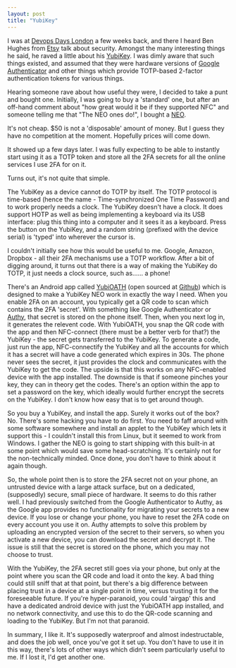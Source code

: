 ```yaml
---
layout: post
title: "YubiKey"
---
```

I was at [Devops Days London](http://devopsdays.org/events/2013-london/) a few weeks back, and there I heard Ben Hughes from [Etsy](http://www.etsy.com/) talk about security. Amongst the many interesting things he said, he raved a little about his [YubiKey](http://www.yubico.com/products/yubikey-hardware/). I was dimly aware that such things existed, and assumed that they were hardware versions of [Google Authenticator](https://play.google.com/store/apps/details?id=com.google.android.apps.authenticator2&hl=en_GB) and other things which provide TOTP-based 2-factor authentication tokens for various things.

Hearing someone rave about how useful they were, I decided to take a punt and bought one. Initially, I was going to buy a 'standard' one, but after an off-hand comment about "how great would it be if they supported NFC" and someone telling me that "The NEO ones do!", I bought a [NEO](http://www.yubico.com/products/yubikey-hardware/yubikey-neo/).

It's not cheap. $50 is not a 'disposable' amount of money. But I guess they have no competition at the moment. Hopefully prices will come down.

It showed up a few days later. I was fully expecting to be able to instantly start using it as a TOTP token and store all the 2FA secrets for all the online services I use 2FA for on it.

Turns out, it's not quite that simple.

The YubiKey as a device cannot do TOTP by itself. The TOTP protocol is time-based (hence the name - Time-synchronized One Time Password) and to work properly needs a clock. The YubiKey doesn't have a clock. It does support HOTP as well as being implementing a keyboard via its USB interface: plug this thing into a computer and it sees it as a keyboard. Press the button on the YubiKey, and a random string (prefixed with the device serial) is 'typed' into wherever the cursor is.

I couldn't initially see how this would be useful to me. Google, Amazon, Dropbox - all their 2FA mechanisms use a TOTP workflow. After a bit of digging around, it turns out that there is a way of making the YubiKey do TOTP, it just needs a clock source, such as...... a phone!

There's an Android app called [YubiOATH](https://play.google.com/store/apps/details?id=com.yubico.yubioath) (open sourced at [Github](https://github.com/Yubico/yubioath-android)) which is designed to make a YubiKey NEO work in exactly the way I need. When you enable 2FA on an account, you typically get a QR code to scan which contains the 2FA 'secret'. With something like Google Authenticator or [Authy](https://www.authy.com/), that secret is stored on the phone itself. Then, when you next log in, it generates the relevent code. With YubiOATH, you snap the QR code with the app and then NFC-connect (there must be a better verb for that?) the YubiKey - the secret gets transferred to the YubiKey. To generate a code, just run the app, NFC-connectify the YubiKey and all the accounts for which it has a secret will have a code generated which expires in 30s. The phone never sees the secret, it just provides the clock and communicates with the YubiKey to get the code. The upside is that this works on any NFC-enabled device with the app installed. The downside is that if someone pinches your key, they can in theory get the codes. There's an option within the app to set a password on the key, which ideally would further encrypt the secrets on the YubiKey. I don't know how easy that is to get around though.

So you buy a YubiKey, and install the app. Surely it works out of the box? No. There's some hacking you have to do first. You need to faff around with some software somewhere and install an applet to the YubiKey which lets it support this - I couldn't install this from Linux, but it seemed to work from Windows. I gather the NEO is going to start shipping with this built-in at some point which would save some head-scratching. It's certainly not for the non-technically minded. Once done, you don't have to think about it again though.

So, the whole point then is to store the 2FA secret not on your phone, an untrusted device with a large attack surface, but on a dedicated, (supposedly) secure, small piece of hardware. It seems to do this rather well. I had previously switched from the Google Authenticator to Authy, as the Google app provides no functionality for migrating your secrets to a new device. If you lose or change your phone, you have to reset the 2FA code on every account you use it on. Authy attempts to solve this problem by uploading an encrypted version of the secret to their servers, so when you activate a new device, you can download the secret and decrypt it. The issue is still that the secret is stored on the phone, which you may not choose to trust.

With the YubiKey, the 2FA secret still goes via your phone, but only at the point where you scan the QR code and load it onto the key. A bad thing could still sniff that at that point, but there's a big difference between placing trust in a device at a single point in time, versus trusting it for the foreseeable future. If you're hyper-paranoid, you could 'airgap' this and have a dedicated android device with just the YubiOATH app installed, and no network connectivity, and use this to do the QR-code scanning and loading to the YubiKey. But I'm not that paranoid.

In summary, I like it. It's supposedly waterproof and almost indestructable, and does the job well, once you've got it set up. You don't have to use it in this way, there's lots of other ways which didn't seem particularly useful to me. If I lost it, I'd get another one.
